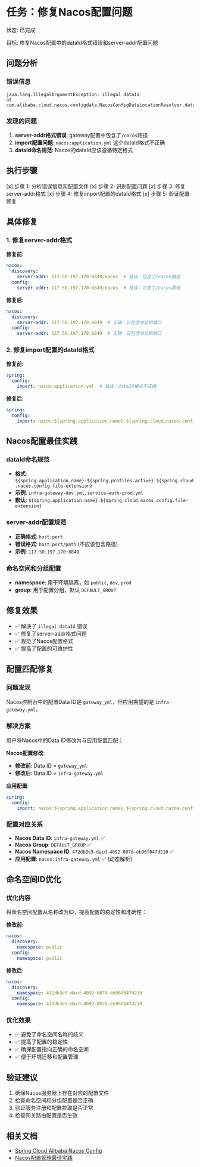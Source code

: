 # 任务：修复Nacos配置问题
状态: 已完成

目标: 修复Nacos配置中的dataId格式错误和server-addr配置问题

## 问题分析

### 错误信息
```
java.lang.IllegalArgumentException: illegal dataId
at com.alibaba.cloud.nacos.configdata.NacosConfigDataLocationResolver.dataIdFor(NacosConfigDataLocationResolver.java:260)
```

### 发现的问题
1. **server-addr格式错误**: gateway配置中包含了`/nacos`路径
2. **import配置问题**: `nacos:application.yml` 这个dataId格式不正确
3. **dataId命名规范**: Nacos的dataId应该遵循特定格式

## 执行步骤
[x] 步骤 1: 分析错误信息和配置文件
[x] 步骤 2: 识别配置问题
[x] 步骤 3: 修复server-addr格式
[x] 步骤 4: 修复import配置的dataId格式
[x] 步骤 5: 验证配置修复

## 具体修复

### 1. 修复server-addr格式
**修复前**:
```yaml
nacos:
  discovery:
    server-addr: 117.50.197.170:8849/nacos  # 错误：包含了/nacos路径
  config:
    server-addr: 117.50.197.170:8849/nacos  # 错误：包含了/nacos路径
```

**修复后**:
```yaml
nacos:
  discovery:
    server-addr: 117.50.197.170:8849  # 正确：只包含地址和端口
  config:
    server-addr: 117.50.197.170:8849  # 正确：只包含地址和端口
```

### 2. 修复import配置的dataId格式
**修复前**:
```yaml
spring:
  config:
    import: nacos:application.yml  # 错误：dataId格式不正确
```

**修复后**:
```yaml
spring:
  config:
    import: nacos:${spring.application.name}.${spring.cloud.nacos.config.file-extension}  # 正确：使用动态dataId
```

## Nacos配置最佳实践

### dataId命名规范
- **格式**: `${spring.application.name}-${spring.profiles.active}.${spring.cloud.nacos.config.file-extension}`
- **示例**: `infra-gateway-dev.yml`, `service-auth-prod.yml`
- **默认**: `${spring.application.name}.${spring.cloud.nacos.config.file-extension}`

### server-addr配置规范
- **正确格式**: `host:port`
- **错误格式**: `host:port/path` (不应该包含路径)
- **示例**: `117.50.197.170:8849`

### 命名空间和分组配置
- **namespace**: 用于环境隔离，如 `public`, `dev`, `prod`
- **group**: 用于配置分组，默认 `DEFAULT_GROUP`

## 修复效果
- ✅ 解决了 `illegal dataId` 错误
- ✅ 修复了server-addr格式问题
- ✅ 规范了Nacos配置格式
- ✅ 提高了配置的可维护性

## 配置匹配修复

### 问题发现
Nacos控制台中的配置Data ID是 `gateway_yml`，但应用期望的是 `infra-gateway.yml`。

### 解决方案
用户将Nacos中的Data ID修改为与应用配置匹配：

**Nacos配置修改**:
- **修改前**: Data ID = `gateway_yml`
- **修改后**: Data ID = `infra-gateway.yml`

**应用配置**:
```yaml
spring:
  config:
    import: nacos:${spring.application.name}.${spring.cloud.nacos.config.file-extension}
```

### 配置对应关系
- **Nacos Data ID**: `infra-gateway.yml` ✅
- **Nacos Group**: `DEFAULT_GROUP` ✅
- **Nacos Namespace ID**: `472db3e5-dacd-4092-807d-eb96f047d210` ✅
- **应用配置**: `nacos:infra-gateway.yml` ✅ (动态解析)

## 命名空间ID优化

### 优化内容
将命名空间配置从名称改为ID，提高配置的稳定性和准确性：

**修改前**:
```yaml
nacos:
  discovery:
    namespace: public
  config:
    namespace: public
```

**修改后**:
```yaml
nacos:
  discovery:
    namespace: 472db3e5-dacd-4092-807d-eb96f047d210
  config:
    namespace: 472db3e5-dacd-4092-807d-eb96f047d210
```

### 优化效果
- ✅ 避免了命名空间名称的歧义
- ✅ 提高了配置的稳定性
- ✅ 确保配置指向正确的命名空间
- ✅ 便于环境迁移和配置管理

## 验证建议
1. 确保Nacos服务器上存在对应的配置文件
2. 检查命名空间和分组配置是否正确
3. 验证服务注册和配置拉取是否正常
4. 检查网关路由配置是否生效

## 相关文档
- [Spring Cloud Alibaba Nacos Config](https://github.com/alibaba/spring-cloud-alibaba/wiki/Nacos-config)
- [Nacos配置管理最佳实践](https://nacos.io/zh-cn/docs/v2/guide/admin/configuration-management.html) 